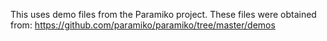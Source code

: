 This uses demo files from the Paramiko project. These files were obtained from:
https://github.com/paramiko/paramiko/tree/master/demos
